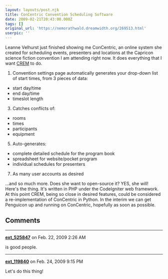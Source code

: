 ```yaml
---
layout: layouts/post.njk
title: ConCentric Convention Scheduling Software
date: 2009-02-21T20:43:00.000Z
tags: []
original_url: 'https://nemorathwald.dreamwidth.org/269513.html'
userpic: ''
---
```

Leanne Velhurst just finished showing me ConCentric, an online system she created for scheduling events, presenters and locations at the Capricon science fiction convention I am attending right now. It does everything that I want [CREM](http://www.penguicon.net/projects/crem/wiki) to do.

1.  Convention settings page automatically generates your drop-down list of start times, from 3 pieces of data:

*   start day/time
*   end day/time
*   timeslot length

3.  Catches conflicts of:

*   rooms
*   times
*   participants
*   equipment

5.  Auto-generates:

*   complete detailed schedule for the program book
*   spreadsheet for website/pocket program
*   individual schedules for presenters

7.  As many user accounts as desired

...and so much more. Does she want to open-source it? YES, she will! Here's the thing. It's written in PHP under the CodeIgniter web framework. At this point CREM, being so close in desired features, could be considered a re-implementation of ConCentric in Python. In the interim we can get Penguicon up and running on ConCentric, hopefully as soon as possible.

## Comments

---

**[ext_525847](https://www.dreamwidth.org/users/ext_525847)** on Feb. 22, 2009 2:26 AM

is good people.

---

**[ext_119840](https://www.dreamwidth.org/users/ext_119840)** on Feb. 24, 2009 9:15 PM

Let's do this thing!
